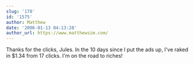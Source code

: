 ```yaml
---
slug: '178'
id: '1575'
author: Matthew
date: '2006-01-13 04:13:28'
author_url: https://www.matthewsim.com/
---
```

Thanks for the clicks, Jules.  In the 10 days since I put the ads up, I've raked in $1.34 from 17 clicks.  I'm on the road to riches!
